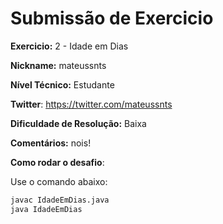 # Submissão de Exercicio

**Exercicio:** 2 - Idade em Dias

**Nickname:** mateussnts

**Nível Técnico:** Estudante

**Twitter**: https://twitter.com/mateussnts

**Dificuldade de Resolução:** Baixa

**Comentários:** nois!

**Como rodar o desafio**: 

Use o comando abaixo: 
```bash
javac IdadeEmDias.java
java IdadeEmDias
```